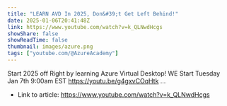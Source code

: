 ```yaml
---
title: "LEARN AVD In 2025, Don&#39;t Get Left Behind!"
date: 2025-01-06T20:41:48Z
link: https://www.youtube.com/watch?v=k_QLNwdHcgs
showShare: false
showReadTime: false
thumbnail: images/azure.png
tags: ["youtube.com/@AzureAcademy"]
---
```

Start 2025 off Right by learning Azure Virtual Desktop! WE Start Tuesday Jan 7th 9:00am EST https://youtu.be/g4gxvCOqHtk ...

- Link to article: https://www.youtube.com/watch?v=k_QLNwdHcgs